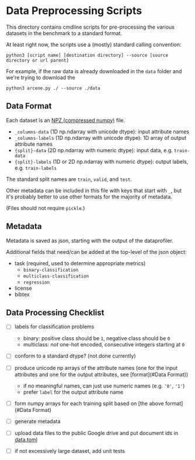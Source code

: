# Data Preprocessing Scripts

This directory contains cmdline scripts for pre-processing the various datasets in the benchmark to a standard format.

At least right now, the scripts use a (mostly) standard calling convention:
```shell
python3 [script name] [destination directory] --source [source directory or url parent] 
```

For example, if the raw data is already downloaded in the `data` folder and we're trying to download the 
```shell
python3 arcene.py ./ --source ./data
```

## Data Format
Each dataset is an [NPZ (compressed numpy)]() file.
- `_columns-data` (1D np.ndarray with unicode dtype): input attribute names
- `_columns-labels` (1D np.ndarray with unicode dtype): 1D array of output attribute names
- `{split}-data` (2D np.ndarray with numeric dtype): input data, e.g. `train-data`
- `{split}-labels` (1D or 2D np.ndarray with numeric dtype): output labels, e.g. `train-labels`

The standard split names are `train`, `valid`, and `test`.

Other metadata can be included in this file with keys that start with `_`, but it's probably better to use other formats for the majority of metadata.

(Files should not require `pickle`.)

## Metadata
Metadata is saved as json, starting with the output of the dataprofiler.

Additional fields that need/can be added at the top-level of the json object:
- task (required, used to determine appropriate metrics)
  - `binary-classification`
  - `multiclass-classification`
  - `regression`
- license
- bibtex

## Data Processing Checklist
- [ ] labels for classification problems
  - binary: positive class should be `1`, negative class should be `0`
  - multiclass: *not* one-hot encoded, consecutive integers starting at `0`
- [ ] conform to a standard dtype? (not done currently)
- [ ] produce unicode np arrays of the attribute names (one for the input attributes and one for the output attributes, see [format](#Data Format))
  - if no meaningful names, can just use numeric names (e.g. `'0'`, `'1'`)
  - prefer `label` for the output attribute name
- [ ] form numpy arrays for each training split based on [the above format](#Data Format)
- [ ] generate metadata
- [ ] upload data files to the public Google drive and put document ids in [data.toml](/python/src/otb/datasets/data.toml)
- [ ] if not excessively large dataset, add unit tests

